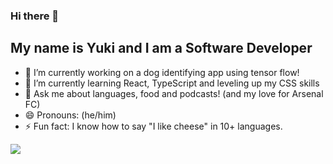 ### Hi there 👋

## My name is Yuki and I am a Software Developer 


- 🔭 I’m currently working on a dog identifying app using tensor flow!
- 🌱 I’m currently learning React, TypeScript and leveling up my CSS skills
- 💬 Ask me about languages, food and podcasts! (and my love for Arsenal FC)
- 😄 Pronouns: (he/him)
- ⚡ Fun fact: I know how to say "I like cheese" in 10+ languages.
<!-- 
[![Yuki's GitHub stats](https://github-readme-stats.vercel.app/api?username=yuki-fujiwara-s)](https://github.com/yuki-fujiwara-s/github-readme-stats)


TODO:
- Add Tools and Technologies section
- Add Blogs and writing section
-->

<a href="https://github.com/Yuki-Fujiwara-S/Yuki-Fujiwara-S">
  <img align="center" src="https://github-readme-stats.vercel.app/api/top-langs/?username=Yuki-Fujiwara-S&hide=java,html,tex&title_color=ffffff&text_color=c9cacc&icon_color=2bbc8a&bg_color=1d1f21&langs_count=3" />
</a>

